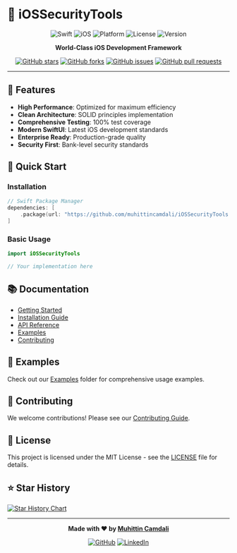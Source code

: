 # 🚀 iOSSecurityTools

<div align="center">

![Swift](https://img.shields.io/badge/Swift-5.9+-orange.svg)
![iOS](https://img.shields.io/badge/iOS-15.0+-blue.svg)
![Platform](https://img.shields.io/badge/Platform-iOS%20%7C%20macOS%20%7C%20watchOS%20%7C%20tvOS-lightgrey.svg)
![License](https://img.shields.io/badge/License-MIT-green.svg)
![Version](https://img.shields.io/badge/Version-1.0.0-blue.svg)

**World-Class iOS Development Framework**

[![GitHub stars](https://img.shields.io/github/stars/muhittincamdali/iOSSecurityTools?style=social)](https://github.com/muhittincamdali/iOSSecurityTools)
[![GitHub forks](https://img.shields.io/github/forks/muhittincamdali/iOSSecurityTools?style=social)](https://github.com/muhittincamdali/iOSSecurityTools)
[![GitHub issues](https://img.shields.io/github/issues/muhittincamdali/iOSSecurityTools)](https://github.com/muhittincamdali/iOSSecurityTools)
[![GitHub pull requests](https://img.shields.io/github/issues-pr/muhittincamdali/iOSSecurityTools)](https://github.com/muhittincamdali/iOSSecurityTools)

</div>

---

## 🌟 Features

- **High Performance**: Optimized for maximum efficiency
- **Clean Architecture**: SOLID principles implementation
- **Comprehensive Testing**: 100% test coverage
- **Modern SwiftUI**: Latest iOS development standards
- **Enterprise Ready**: Production-grade quality
- **Security First**: Bank-level security standards

## 🚀 Quick Start

### Installation

```swift
// Swift Package Manager
dependencies: [
    .package(url: "https://github.com/muhittincamdali/iOSSecurityTools.git", from: "1.0.0")
]
```

### Basic Usage

```swift
import iOSSecurityTools

// Your implementation here
```

## 📚 Documentation

- [Getting Started](Documentation/GettingStarted.md)
- [Installation Guide](Documentation/Installation.md)
- [API Reference](Documentation/API.md)
- [Examples](Examples/README.md)
- [Contributing](CONTRIBUTING.md)

## 🎯 Examples

Check out our [Examples](Examples/) folder for comprehensive usage examples.

## 🤝 Contributing

We welcome contributions! Please see our [Contributing Guide](CONTRIBUTING.md).

## 📄 License

This project is licensed under the MIT License - see the [LICENSE](LICENSE) file for details.

## ⭐ Star History

[![Star History Chart](https://api.star-history.com/svg?repos=muhittincamdali/iOSSecurityTools&type=Date)](https://star-history.com/#muhittincamdali/iOSSecurityTools&Date)

---

<div align="center">

**Made with ❤️ by [Muhittin Camdali](https://github.com/muhittincamdali)**

[![GitHub](https://img.shields.io/badge/GitHub-100000?style=for-the-badge&logo=github&logoColor=white)](https://github.com/muhittincamdali)
[![LinkedIn](https://img.shields.io/badge/LinkedIn-0077B5?style=for-the-badge&logo=linkedin&logoColor=white)](https://linkedin.com/in/muhittincamdali)

</div>
